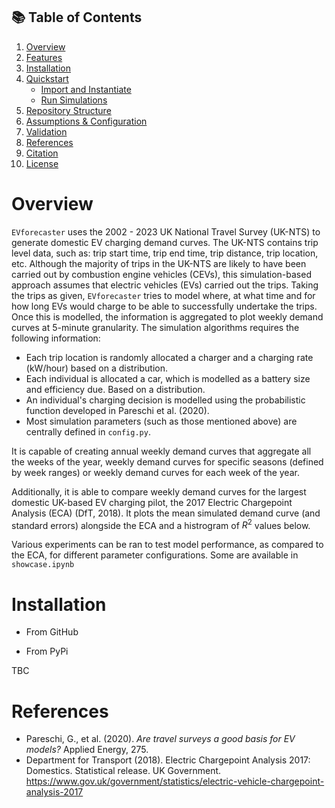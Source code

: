 ## 📚 Table of Contents

1. [Overview](#overview)  
2. [Features](#features)  
3. [Installation](#installation)  
4. [Quickstart](#quickstart)  
   - [Import and Instantiate](#1-import-and-instantiate)  
   - [Run Simulations](#2-run-simulations)  
5. [Repository Structure](#repository-structure)  
6. [Assumptions & Configuration](#assumptions--configuration)  
7. [Validation](#validation)  
8. [References](#references)
9. [Citation](#citation)  
10. [License](#license)

# Overview

`EVforecaster` uses the 2002 - 2023 UK National Travel Survey (UK-NTS) to generate domestic EV charging demand curves. The UK-NTS contains trip level data, such as: trip start time, trip end time, trip distance, trip location, etc. Although the majority of trips in the UK-NTS are likely to have been carried out by combustion engine vehicles (CEVs), this simulation-based approach assumes that electric vehicles (EVs) carried out the trips. Taking the trips as given, `EVforecaster` tries to model where, at what time and for how long EVs would charge to be able to successfully undertake the trips. Once this is modelled, the information is aggregated to plot weekly demand curves at 5-minute granularity. The simulation algorithms requires the following information:

* Each trip location is randomly allocated a charger and a charging rate (kW/hour) based on a distribution.
* Each individual is allocated a car, which is modelled as a battery size and efficiency due. Based on a distribution.
* An individual's charging decision is modelled using the probabilistic function developed in Pareschi et al. (2020).
* Most simulation parameters (such as those mentioned above) are centrally defined in `config.py`.

It is capable of creating annual weekly demand curves that aggregate all the weeks of the year, weekly demand curves for specific seasons (defined by week ranges) or weekly demand curves for each week of the year.

Additionally, it is able to compare weekly demand curves for the largest domestic UK-based EV charging pilot, the 2017 Electric Chargepoint Analysis (ECA) (DfT, 2018). It plots the mean simulated demand curve (and standard errors) alongside the ECA and a histrogram of $R^2$ values below.

Various experiments can be ran to test model performance, as compared to the ECA, for different parameter configurations. Some are available in `showcase.ipynb`

# Installation

* From GitHub


* From PyPi

TBC


# References

- Pareschi, G., et al. (2020). *Are travel surveys a good basis for EV models?* Applied Energy, 275.
- Department for Transport (2018). Electric Chargepoint Analysis 2017: Domestics. Statistical release. UK Government. https://www.gov.uk/government/statistics/electric-vehicle-chargepoint-analysis-2017